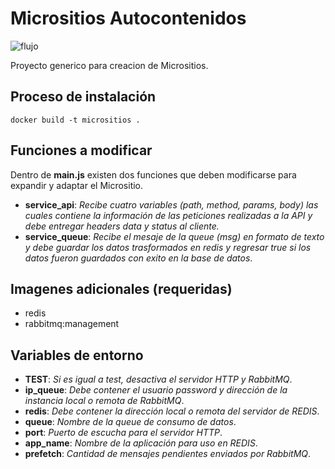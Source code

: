 # Micrositios Autocontenidos
![flujo](https://github.com/irvinvp/micrositios/actions/workflows/main.yml/badge.svg)

Proyecto generico para creacion de Micrositios.
## Proceso de instalación
```
docker build -t micrositios .
```
## Funciones a modificar
Dentro de **main.js** existen dos funciones que deben modificarse para expandir y adaptar el Micrositio.
- **service_api**: *Recibe cuatro variables (path, method, params, body) las cuales contiene la información de las peticiones realizadas a la API y debe entregar headers data y status al cliente.*
- **service_queue**: *Recibe el mesaje de la queue (msg) en formato de texto y debe guardar los datos trasformados en redis y regresar true si los datos fueron guardados con exito en la base de datos*.
## Imagenes adicionales (requeridas)
- redis
- rabbitmq:management
## Variables de entorno
- **TEST**: *Si es igual a test, desactiva el servidor HTTP y RabbitMQ*.
- **ip_queue**: *Debe contener el usuario password y dirección de la instancia local o remota de RabbitMQ*.
- **redis**: *Debe contener la dirección local o remota del servidor de REDIS*.
- **queue**: *Nombre de la queue de consumo de datos*.
- **port**: *Puerto de escucha para el servidor HTTP*.
- **app_name**: *Nombre de la aplicación para uso en REDIS*.
- **prefetch**: *Cantidad de mensajes pendientes enviados por RabbitMQ*.
